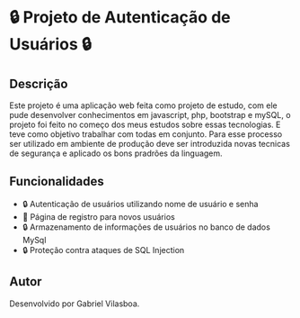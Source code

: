 # 🔒 Projeto de Autenticação de Usuários 🔒

## Descrição

Este projeto é uma aplicação web feita como projeto de estudo, com ele pude desenvolver conhecimentos em javascript, php, bootstrap e mySQL, o projeto foi feito no começo dos meus estudos sobre essas tecnologias. E teve como objetivo trabalhar com todas em conjunto. Para esse processo ser utilizado em ambiente de produção deve ser introduzida novas tecnicas de segurança e aplicado os bons pradrões da linguagem.

## Funcionalidades

- 🔒 Autenticação de usuários utilizando nome de usuário e senha
- 📝 Página de registro para novos usuários
- 🔒 Armazenamento de informações de usuários no banco de dados MySql
- 🔒 Proteção contra ataques de SQL Injection

## Autor

Desenvolvido por Gabriel Vilasboa.
